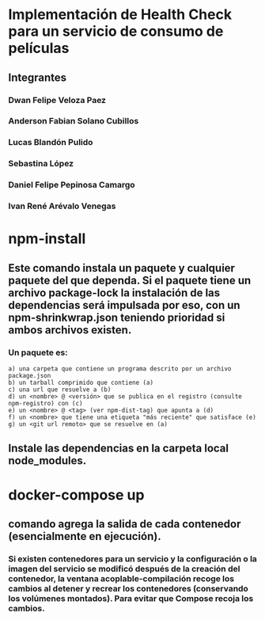 # Implementación de Health Check para un servicio de consumo de películas

## Integrantes

### Dwan Felipe Veloza Paez
### Anderson Fabian Solano Cubillos
### Lucas Blandón Pulido
### Sebastina López
### Daniel Felipe Pepinosa Camargo
### Ivan René Arévalo Venegas


# npm-install

## Este comando instala un paquete y cualquier paquete del que dependa. Si el paquete tiene un archivo package-lock la instalación de las dependencias será impulsada por eso, con un npm-shrinkwrap.json teniendo prioridad si ambos archivos existen. 

### Un paquete es:

    a) una carpeta que contiene un programa descrito por un archivo package.json
    b) un tarball comprimido que contiene (a)
    c) una url que resuelve a (b)
    d) un <nombre> @ <versión> que se publica en el registro (consulte npm-registro) con (c)
    e) un <nombre> @ <tag> (ver npm-dist-tag) que apunta a (d)
    f) un <nombre> que tiene una etiqueta "más reciente" que satisface (e)
    g) un <git url remoto> que se resuelve en (a)
    
  ## Instale las dependencias en la carpeta local node_modules.
  
  # docker-compose up
  
  ## comando agrega la salida de cada contenedor (esencialmente en ejecución).
### Si existen contenedores para un servicio y la configuración o la imagen del servicio se modificó después de la creación del contenedor, la ventana acoplable-compilación recoge los cambios al detener y recrear los contenedores (conservando los volúmenes montados). Para evitar que Compose recoja los cambios.




